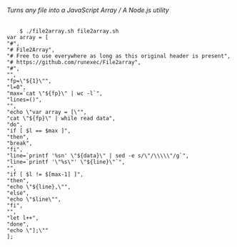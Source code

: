 ###### Turns any file into a JavaScript Array / A Node.js utility
		$ ./file2array.sh file2array.sh     
    var array = [    
    "#",    
    "# File2Array",    
    "# Free to use everywhere as long as this original header is present",    
    "# https://github.com/runexec/File2array",    
    "#",    
    "",    
    "fp=\"${1}\"",    
    "l=0",    
    "max=`cat \"${fp}\" | wc -l`",    
    "lines=()",    
    "",    
    "echo \"var array = [\"",    
    "cat \"${fp}\" | while read data",    
    "do",    
    "if [ $l == $max ]",    
    "then",    
    "break",    
    "fi",    
    "line=`printf '%sn' \"${data}\" | sed -e s/\"/\\\\\"/g`",    
    "line=`printf '\"%s\"' \"${line}\"`",    
    "",    
    "if [ $l != $[max-1] ]",    
    "then",    
    "echo \"${line},\"",    
    "else",    
    "echo \"$line\"",    
    "fi",    
    "",    
    "let l++",    
    "done",    
    "echo \"];\""    
    ];    

